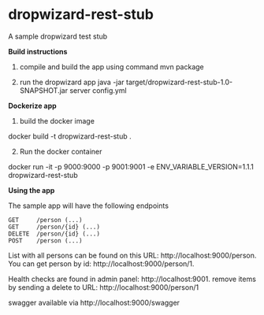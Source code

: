# dropwizard-rest-stub
A sample dropwizard test stub
  

**Build instructions**

1)  compile and build the app using command
mvn package

2) run the dropwizard app
java -jar target/dropwizard-rest-stub-1.0-SNAPSHOT.jar server config.yml

**Dockerize app**

1) build the docker image

docker build -t dropwizard-rest-stub .


2) Run the docker container

docker run -it -p 9000:9000 -p 9001:9001 -e ENV_VARIABLE_VERSION=1.1.1 dropwizard-rest-stub


**Using the app**

The sample app will have the following endpoints
```
GET     /person (...)
GET     /person/{id} (...)
DELETE  /person/{id} (...)
POST    /person (...)
```

 List with all persons can be found on this URL: http://localhost:9000/person. You can get person by id: http://localhost:9000/person/1.

Health checks are found in admin panel: http://localhost:9001. remove items by sending a delete to URL: http://localhost:9000/person/1

swagger available via http://localhost:9000/swagger
